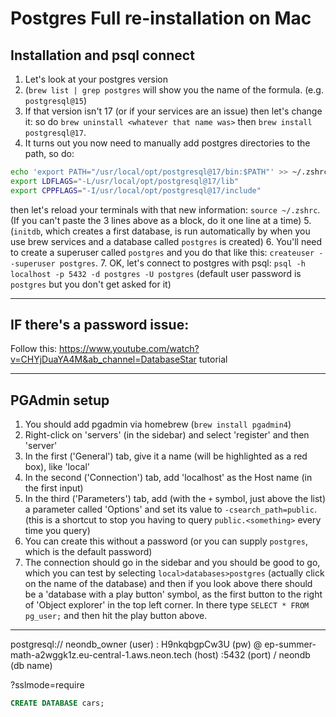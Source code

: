 # Postgres Full re-installation on Mac

## Installation and psql connect

1. Let's look at your postgres version 
2. (`brew list | grep postgres` will show you the name of the formula. (e.g. `postgresql@15`)
3. If that version isn't 17 (or if your services are an issue) then let's change it: so do `brew uninstall <whatever that name was>` then `brew install postgresql@17`.
4. It turns out you now need to manually add postgres directories to the path, so do:
```sh
echo 'export PATH="/usr/local/opt/postgresql@17/bin:$PATH"' >> ~/.zshrc
export LDFLAGS="-L/usr/local/opt/postgresql@17/lib"
export CPPFLAGS="-I/usr/local/opt/postgresql@17/include"
```
then let's reload your terminals with that new information: `source ~/.zshrc`. (If you can't paste the 3 lines above as a block, do it one line at a time)
5. (`initdb`, which creates a first database, is run automatically by when you use brew services and a database called `postgres` is created)
6. You'll need to create a superuser called `postgres` and you do that like this: `createuser --superuser postgres`.
7. OK, let's connect to postgres with psql: `psql -h localhost -p 5432 -d postgres -U postgres` (default user password is `postgres` but you don't get asked for it)

---
## IF there's a password issue:
Follow this: <https://www.youtube.com/watch?v=CHYjDuaYA4M&ab_channel=DatabaseStar> tutorial

---

## PGAdmin setup

1. You should add pgadmin via homebrew (`brew install pgadmin4`)
2. Right-click on 'servers' (in the sidebar) and select 'register' and then 'server'
3. In the first ('General') tab, give it a name (will be highlighted as a red box), like 'local'
4. In the second ('Connection') tab, add 'localhost' as the Host name (in the first input)
5. In the third ('Parameters') tab, add (with the `+` symbol, just above the list) a parameter called 'Options' and set its value to `-csearch_path=public`. (this is a shortcut to stop you having to query `public.<something>` every time you query)
5. You can create this without a password (or you can supply `postgres`, which is the default password)
6. The connection should go in the sidebar and you should be good to go, which you can test by selecting `local>databases>postgres` (actually click on the name of the database) and then if you look above there should be a 'database with a play button' symbol, as the first button to the right of 'Object explorer' in the top left corner.
In there type `SELECT * FROM pg_user;` and then hit the play button above.

---


postgresql://
neondb_owner (user)
:
H9nkqbgpCw3U (pw)
@
ep-summer-math-a2wggk1z.eu-central-1.aws.neon.tech (host)
:5432 (port)
/
neondb (db name)

?sslmode=require

```SQL
CREATE DATABASE cars;
```